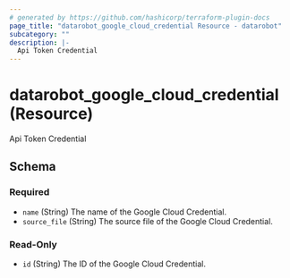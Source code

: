 ```yaml
---
# generated by https://github.com/hashicorp/terraform-plugin-docs
page_title: "datarobot_google_cloud_credential Resource - datarobot"
subcategory: ""
description: |-
  Api Token Credential
---
```


# datarobot_google_cloud_credential (Resource)

Api Token Credential



<!-- schema generated by tfplugindocs -->
## Schema

### Required

- `name` (String) The name of the Google Cloud Credential.
- `source_file` (String) The source file of the Google Cloud Credential.

### Read-Only

- `id` (String) The ID of the Google Cloud Credential.
